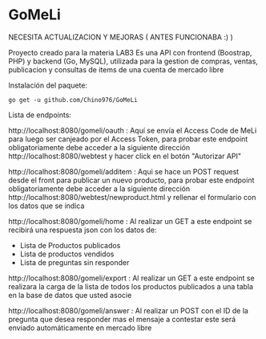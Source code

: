# GoMeLi
NECESITA ACTUALIZACION Y MEJORAS ( ANTES FUNCIONABA :) )

Proyecto creado para la materia LAB3
Es una API con frontend (Boostrap, PHP) y backend (Go, MySQL), utilizada para la gestion de compras, ventas, publicacion y consultas de items de una cuenta de mercado libre

Instalación del paquete:

```
go get -u github.com/Chino976/GoMeLi
```

Lista de endpoints:

http://localhost:8080/gomeli/oauth : Aquí se envía el Access Code de MeLi para luego ser canjeado por el Access Token, para probar este endpoint obligatoriamente debe acceder a la siguiente dirección http://localhost:8080/webtest y hacer click en el botón "Autorizar API"

http://localhost:8080/gomeli/additem : Aqui se hace un POST request desde el front para publicar un nuevo producto, para probar este endpoint obligatoriamente debe acceder a la siguiente dirección http://localhost:8080/webtest/newproduct.html y rellenar el formulario con los datos que se indica 

http://localhost:8080/gomeli/home : Al realizar un GET a este endpoint se recibirá una respuesta json con los datos de:

- Lista de Productos publicados
- Lista de productos vendidos
- Lista de preguntas sin responder

http://localhost:8080/gomeli/export : Al realizar un GET a este endpoint se realizara la carga de la lista de todos los productos publicados a una tabla en la base de datos que usted asocie

http://localhost:8080/gomeli/answer : Al realizar un POST con el ID de la pregunta que desea responder mas el mensaje a contestar este será enviado automáticamente en mercado libre

